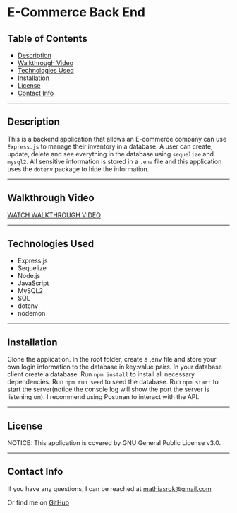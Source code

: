 # E-Commerce Back End

## Table of Contents

* [Description](#Description)
* [Walkthrough Video](#Walkthrough-Video)
* [Technologies Used](#Technologies-Used)
* [Installation](#installation)
* [License](#license)
* [Contact Info](#Contact-info)

----------------------------------

## Description
This is a backend application that allows an E-commerce company can use `Express.js` to manage their inventory in a database. A user can create, update, delete and see everything in the database using `sequelize` and `mysql2`. All sensitive information is stored in a `.env` file and this application uses the `dotenv` package to hide the information. 

----------------------------------

## Walkthrough Video
[WATCH WALKTHROUGH VIDEO](https://drive.google.com/file/d/1wTbmT4O-YWgn0nQ9rlqAtOuHBsV4N5jQ/view?usp=sharing)

-----------------------------------

## Technologies Used
- Express.js 
- Sequelize 
- Node.js
- JavaScript
- MySQL2
- SQL
- dotenv
- nodemon

----------------------------------

## Installation
Clone the application. In the root folder, create a .env file and store your own login information to the database in key:value pairs. In your database client create a database. Run `npm install` to install all necessary dependencies. Run `npm run seed` to seed the database. Run `npm start` to start the server(notice the console log will show the port the server is listening on). I recommend using Postman to interact with the API. 

-------------------------------

## License
NOTICE: This application is covered by GNU General Public License v3.0.

--------------------------------------------------

## Contact Info
If you have any questions, I can be reached at [mathiasrok@gmail.com](mathiasrok@gmail.com)

Or find me on [GitHub](MRomano84)